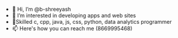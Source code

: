 - 👋 Hi, I’m @b-shreeyash
- 👀 I’m interested in developing apps and web sites 
- 🌱Skilled c, cpp, java, js, css, python, data analytics programmer 
- 📫 Here's how you can reach me (8669995468)

<!---
b-shreeyash/b-shreeyash is a ✨ special ✨ repository because its `README.md` (this file) appears on your GitHub profile.
You can click the Preview link to take a look at your changes.
--->

